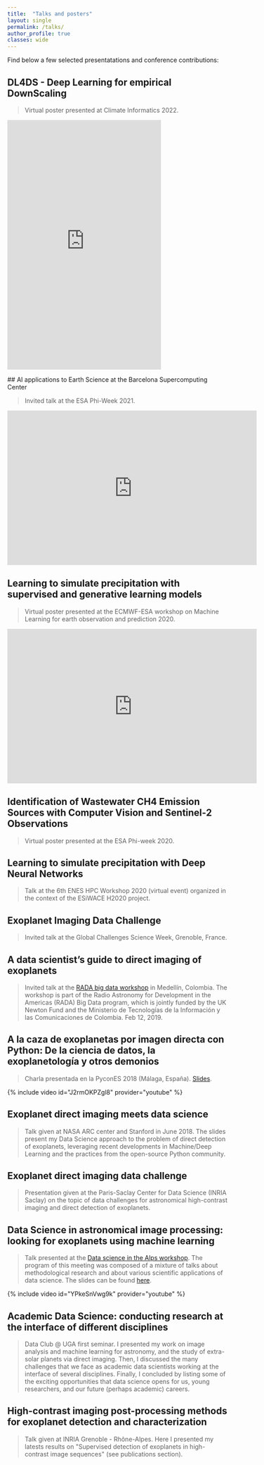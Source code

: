 ```yaml
---
title:  "Talks and posters"
layout: single
permalink: /talks/
author_profile: true
classes: wide
---
```


Find below a few selected presentatations and conference contributions: 

## DL4DS - Deep Learning for empirical DownScaling
> Virtual poster presented at Climate Informatics 2022. 

<iframe src="https://widgets.figshare.com/articles/19779946/embed?show_title=1" width="350" height="567" allowfullscreen frameborder="0"></iframe>

## AI applications to Earth Science at the Barcelona Supercomputing Center
> Invited talk at the ESA Phi-Week 2021.

<iframe src="https://widgets.figshare.com/articles/19780021/embed?show_title=1" width="568" height="351" allowfullscreen frameborder="0"></iframe>

## Learning to simulate precipitation with supervised and generative learning models
> Virtual poster presented at the ECMWF-ESA workshop on Machine Learning for earth observation and prediction 2020.

<iframe src="https://widgets.figshare.com/articles/19779964/embed?show_title=1" width="568" height="351" allowfullscreen frameborder="0"></iframe>

## Identification of Wastewater CH4 Emission Sources with Computer Vision and Sentinel-2 Observations
> Virtual poster presented at the ESA Phi-week 2020.

<script async class="speakerdeck-embed" data-id="102b0a1793184c23be5aa9a7fe929c84" data-ratio="1.77777777777778" src="//speakerdeck.com/assets/embed.js"></script>

## Learning to simulate precipitation with Deep Neural Networks
> Talk at the 6th ENES HPC Workshop 2020 (virtual event) organized in the context of the ESiWACE H2020 project.

<script async class="speakerdeck-embed" data-id="243c60f6aa6e44f7a5a2c95cafbe3e3e" data-ratio="1.77777777777778" src="//speakerdeck.com/assets/embed.js"></script>

## Exoplanet Imaging Data Challenge
> Invited talk at the Global Challenges Science Week, Grenoble, France.

<script async class="speakerdeck-embed" data-id="e437be974c1642289688c6e2161a184e" data-ratio="1.33333333333333" src="//speakerdeck.com/assets/embed.js"></script>

## A data scientist’s guide to direct imaging of exoplanets
> Invited talk at the [RADA big data workshop](https://as595.github.io/RADABigData/) in Medellín, Colombia. The workshop is part of the Radio Astronomy for Development in the Americas (RADA) Big Data program, which is jointly funded by the UK Newton Fund and the Ministerio de Tecnologías de la Información y las Comunicaciones de Colombia. Feb 12, 2019. 

<script async class="speakerdeck-embed" data-id="08a5bf0109df46ffbc32b56e77e03402" data-ratio="1.33333333333333" src="//speakerdeck.com/assets/embed.js"></script>

## A la caza de exoplanetas por imagen directa con Python: De la ciencia de datos, la exoplanetología y otros demonios
> Charla presentada en la PyconES 2018 (Málaga, España). [Slides](https://speakerdeck.com/carlosgog/a-la-caza-de-exoplanetas-por-imagen-directa-con-python-de-la-ciencia-de-datos-la-exoplanetologia-y-otros-demonios).

{% include video id="J2rmOKPZgl8" provider="youtube" %}

## Exoplanet direct imaging meets data science
> Talk given at NASA ARC center and Stanford in June 2018. The slides present my Data Science approach to the problem of direct detection of exoplanets, leveraging recent developments in Machine/Deep Learning and the practices from the open-source Python community.

<script async class="speakerdeck-embed" data-id="ce4ed242e8d8459c908ac2e3f0630a3a" data-ratio="1.33333333333333" src="//speakerdeck.com/assets/embed.js"></script>

## Exoplanet direct imaging data challenge
> Presentation given at the Paris-Saclay Center for Data Science (INRIA Saclay) on the topic of data challenges for astronomical high-contrast imaging and direct detection of exoplanets.

<script async class="speakerdeck-embed" data-id="c6c801d3a653414c864c4faf86a903d4" data-ratio="1.33333333333333" src="//speakerdeck.com/assets/embed.js"></script>

## Data Science in astronomical image processing: looking for exoplanets using machine learning
> Talk presented at the [Data science in the Alps workshop](https://data-institute.univ-grenoble-alpes.fr/news-and-events/feedback-of-the-workshop-data-science-in-the-alps--743560.htm?RH=10277933037836520). The program of this meeting was composed of a mixture of talks about methodological research and about various scientific applications of data science. The slides can be found [here](https://speakerdeck.com/carlosgog/data-science-in-astro-image-processing-looking-for-exoplanets-using-machine-learning).

{% include video id="YPkeSnVwg9k" provider="youtube" %}

## Academic Data Science: conducting research at the interface of different disciplines
> Data Club @ UGA first seminar. I presented my work on image analysis and machine learning for astronomy, and the study of extra-solar planets via direct imaging. Then, I discussed the many challenges that we face as academic data scientists working at the interface of several disciplines. Finally, I concluded by listing some of the exciting opportunities that data science opens for us, young researchers, and our future (perhaps academic) careers.

<script async class="speakerdeck-embed" data-id="f8cdb91a736a4529b5c9d87c7b29feac" data-ratio="1.33333333333333" src="//speakerdeck.com/assets/embed.js"></script>

## High-contrast imaging post-processing methods for exoplanet detection and characterization
> Talk given at INRIA Grenoble - Rhône-Alpes. Here I presented my latests results on "Supervised detection of exoplanets in high-contrast image sequences" (see publications section).  

<script async class="speakerdeck-embed" data-id="a7a63b63ac354fdaac062d0069dc7b16" data-ratio="1.33333333333333" src="//speakerdeck.com/assets/embed.js"></script>
